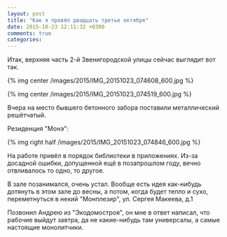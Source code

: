 ```yaml
---
layout: post
title: "Как я провёл двадцать третье октября"
date: 2015-10-23 12:11:32 +0300
comments: true
categories: 
---
```

Итак, верхняя часть 2-й Звенигородской улицы сейчас выглядит вот так.

{% img center /images/2015/IMG_20151023_074608_600.jpg %}

{% img center /images/2015/IMG_20151023_074519_600.jpg %}

Вчера на место бывшего бетонного забора поставили металлический решётчатый.

Резиденция "Монэ":

{% img right half /images/2015/IMG_20151023_074846_600.jpg %}

На работе привёл в порядок библиотеки в приложениях. Из-за досадной ошибки, допущенной ещё в позапрошлом году, вечно отвливалось то одно, то другое.

В зале позанимался, очень устал. Вообще есть идея как-нибудь дотянуть в этом зале до весны, а потом, когда будет тепло и сухо, переметнуться в некий "Монплезир", ул. Сергея Макеева, д.1

Позвонил Андрею из "Экодомостроя", он мне в ответ написал, что рабочие выйдут завтра, да не какие-нибудь там универсалы, а самые настоящие монолитчики.
